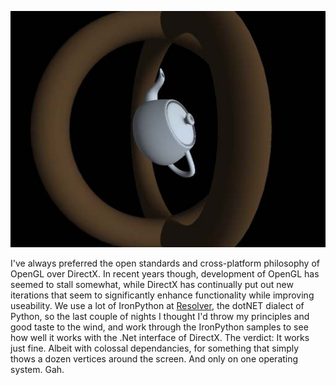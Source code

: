 <!--
.. title: DirectX in IronPython
.. slug: directx-in-ironpython
.. date: 2007-06-12 08:40:52-05:00
.. tags: software,python,graphics
.. link: 
.. description: 
.. type: text
-->


![pyopengl-screen01.jpg](/files/2007/06/pyopengl-screen01.jpg)

I've always preferred the open standards and cross-platform philosophy
of OpenGL over DirectX. In recent years though, development of OpenGL
has seemed to stall somewhat, while DirectX has continually put out new
iterations that seem to significantly enhance functionality while
improving useability. We use a lot of IronPython at
[Resolver](http://resolversystems.com/), the dotNET dialect of Python,
so the last couple of nights I thought I'd throw my principles and good
taste to the wind, and work through the IronPython samples to see how
well it works with the .Net interface of DirectX. The verdict: It works
just fine. Albeit with colossal dependancies, for something that simply
thows a dozen vertices around the screen. And only on one operating
system. Gah.
